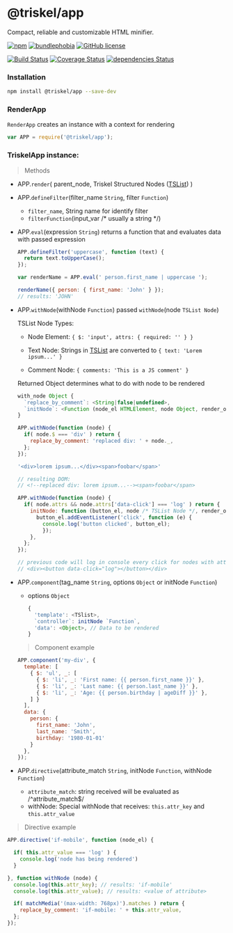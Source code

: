 
# @triskel/app

Compact, reliable and customizable HTML minifier.

[![npm](https://img.shields.io/npm/v/@triskel/app.svg?maxAge=300)](https://www.npmjs.com/package/@triskel/app)
[![bundlephobia](https://badgen.net/bundlephobia/minzip/@triskel/app)](https://bundlephobia.com/result?p=@triskel/app)
[![GitHub license](https://img.shields.io/badge/license-MIT-blue.svg)](LICENSE)

[![Build Status](https://cloud.drone.io/api/badges/triskeljs/app/status.svg)](https://cloud.drone.io/triskeljs/app)
[![Coverage Status](https://coveralls.io/repos/github/triskeljs/app/badge.svg)](https://coveralls.io/github/triskeljs/app)
[![dependencies Status](https://david-dm.org/triskeljs/app/status.svg?maxAge=300)](https://david-dm.org/triskeljs/app)

### Installation

``` sh
npm install @triskel/app --save-dev
```

### RenderApp

`RenderApp` creates an instance with a context for rendering

``` js
var APP = require('@triskel/app');
```

### TriskelApp instance:

> Methods

- APP.`render`( parent_node, Triskel Structured Nodes ([TSList]) )


- APP.`defineFilter`(filter_name `String`, filter `Function`)
  - `filter_name`, String name for identify filter
  - `filterFunction`(input_var /* usually a string */)


- APP.`eval`(expression `String`)
  returns a function that and evaluates data with passed expression

  ``` js
  APP.defineFilter('uppercase', function (text) {
    return text.toUpperCase();
  });

  var renderName = APP.eval(' person.first_name | uppercase ');

  renderName({ person: { first_name: 'John' } });
  // results: 'JOHN'
  ```

- APP.`withNode`(withNode `Function`)
  passed `withNode`(node `TSList Node`)

  TSList Node Types:

    - Node Element: `{ $: 'input', attrs: { required: '' } }`

    - Text Node: Strings in [TSList] are converted to `{ text: 'Lorem ipsum...' }`

    - Comment Node: `{ comments: 'This is a JS comment' }`

  Returned Object determines what to do with node to be rendered

  ``` js
  with_node Object {
    `replace_by_comment`: <String|false|undefined>,
    `initNode`: <Function (node_el HTMLElement, node Object, render_options Object, with_node Object)>
  }
  ```

  ``` js
  APP.withNode(function (node) {
    if( node.$ === 'div' ) return {
      replace_by_comment: 'replaced div: ' + node._,
    };
  });

  '<div>lorem ipsum...</div><span>foobar</span>'

  // resulting DOM:
  // <!--replaced div: lorem ipsum...--><span>foobar</span>
  ```

  ``` js
  APP.withNode(function (node) {
    if( node.attrs && node.attrs['data-click'] === 'log' ) return {
      initNode: function (button_el, node /* TSList Node */, render_options /* options passed to APP.render */) {
        button_el.addEventListener('click', function (e) {
          console.log('button clicked', button_el);
          });
      },
    };
  });

  // previous code will log in console every click for nodes with attribute [data-click=log]:
  // <div><button data-click="log"></button></div>
  ```

- APP.`component`(tag_name `String`, options `Object` or initNode `Function`)
  - options `Object`
    ``` js
    {
      'template': <TSlist>,
      `controller`: initNode `Function`,
      'data': <Object>, // Data to be rendered
    }
    ```

  > Component example

  ``` js
  APP.component('my-div', {
    template: [
      { $: 'ul', _: [
        { $: 'li', _: 'First name: {{ person.first_name }}' },
        { $: 'li', _: 'Last name: {{ person.last_name }}' },
        { $: 'li', _: 'Age: {{ person.birthday | ageDiff }}' },
      ] }
    ],
    data: {
      person: {
        first_name: 'John',
        last_name: 'Smith',
        birthday: '1980-01-01'
      }
    },
  });
  ```

- APP.`directive`(attribute_match `String`, initNode `Function`, withNode `Function`)
  - `attribute_match`: string received will be evaluated as /^attribute_match$/
  - withNode: Special withNode that receives:
    `this.attr_key` and `this.attr_value`

> Directive example

``` js
APP.directive('if-mobile', function (node_el) {

  if( this.attr_value === 'log' ) {
    console.log('node has being rendered')
  }

}, function withNode (node) {
  console.log(this.attr_key); // results: 'if-mobile'
  console.log(this.attr_value); // results: <value of attribute>

  if( matchMedia('(max-width: 768px)').matches ) return {
    replace_by_comment: 'if-mobile: ' + this.attr_value,
  };
});
```

[TSList]: https://triskeljs.github.io/#triskel-structured-list-tslist
